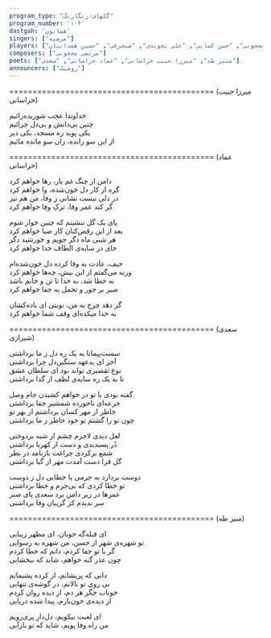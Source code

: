 ```yaml
---
program_type: "گلهای-رنگارنگ"
program_number: '۱۰۴'
dastgah: 'همایون'
singers: ["مرضیه"]
players: ["مرتضی محجوبی", "حسن کسایی", "علی تجویدی", "شنجرفی", "حسین همدانیان"]
composers: ["مرتضی محجوبی"]
poets: ["منیر طه", "میرزا حبیب خراسانی", "عماد خراسانی", "سعدی"]
announcers: ["روشنک"]
---
```


============================================
(میرزا حبیب خراسانی)

خداوندا عجب شوریده‌رائیم  
چنین بی‌دانش و بی‌دل چرائیم  
یکی پوید ره مسجد، یکی دیر  
از این سو رانده، زان سو مانده مائیم  

============================================
(عماد خراسانی)

دامن از چنگ غم یار، رها خواهم کرد  
گره از کار دل خون‌شده، وا خواهم کرد  
در دلی نیست نشانی ز وفا، من هم نیز  
گر کند عمر وفا، ترکِ وفا خواهم کرد  

پای یک گل ننشینم که چنین خوار شوم  
بعد از این رقص‌کنان کار صبا خواهم کرد  
هر شبی ماه دگر جویم و خورشید دگر  
جای در سایه‌ی الطاف خدا خواهم کرد  

حیف، عادت به وفا کرده دل خون‌شده‌ام  
ورنه می‌گفتم از این بیش، چه‌ها خواهم کرد  
نه خطا شد، به خدا تا تن و جانم باشد  
صبر بر جور و تحمل به جفا خواهم کرد  

گر دهد چرخ به من، نوبتی ای باده‌کشان  
به خدا میکده‌ای وقف شما خواهم کرد  

============================================
(سعدی شیرازی)

سست‌پیمانا به یک ره دل ز ما برداشتی  
آخر ای بدعهد سنگین‌دل چرا برداشتی  
نوع تقصیری تواند بود ای سلطان عشق  
تا به یک ره سایه‌ی لطف از گدا برداشتی  

گفته بودی با تو در خواهم کشیدن جام وصل  
جرعه‌ای ناخورده شمشیر جفا برداشتی  
خاطر از مهر کسان برداشتم از بهر تو  
چون تو را گشتم تو خود خاطر ز ما برداشتی  

لعل دیدی لاجرم چشم از شبه بردوختی  
دُر پسندیدی و دست از کهربا برداشتی  
شمع برکردی چراغت بازنامد در نظر  
گل فرا دست آمدت مهر از گیا برداشتی  

دوست بردارد به جرمی یا خطایی دل ز دوست  
تو خطا کردی که بی‌جرم و خطا برداشتی  
عمرها در زیر دامن برد سعدی پای صبر  
سر ندیدم کز گریبان وفا برداشتی  

============================================
(منیر طه)

ای قبله‌گه خوبان، ای مظهر زیبایی  
تو شهره‌ی شهر از حسن، من شهره به رسوایی  
گر با تو جفا کردم، دانم که خطا کردم  
چون عذر گنه خواهم، شاید که ببخشایی  

دانی که پریشانم، از کرده پشیمانم  
بی روی تو نالانم، در گوشه‌ی تنهایی  
خوناب جگر هر دم، از دیده روان کردم  
از دیده‌ی خون‌بارم، پیدا شده دریایی  

ای لعبت نیکویم، دل‌دارِ پری‌رویم  
من راه وفا پویم، شاید که تو بازآیی

